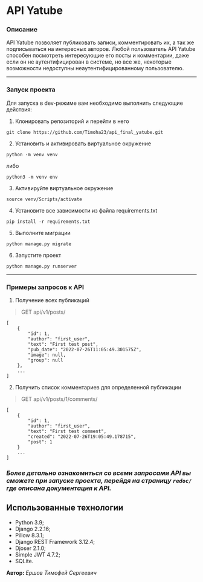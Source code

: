 # API Yatube
###  Описание
API Yatube позволяет публиковать записи, комментировать их, а так же подписываться на интересных авторов. Любой пользователь API Yatube способен посмотреть интересующие его посты и комментарии, даже если он не аутентифицирован в системе, но все же, некоторые возможности недоступны неаутентифицированному пользователю.
___
### Запуск проекта
Для запуска в dev-режиме вам необходимо выполнить следующие действия:

 1. Клонировать репозиторий и перейти в него
```
git clone https://github.com/Timoha23/api_final_yatube.git
```
2. Установить и активировать виртуальное окружение
```
python -m venv venv
```
либо
```
python3 -m venv env
```
3. Активируйте виртуальное окружение
```
source venv/Scripts/activate
```
4. Установите все зависимости из файла requirements.txt
```
pip install -r requirements.txt
```
5. Выполните миграции
```
python manage.py migrate
```
6. Запустите проект
```
python manage.py runserver
```
___
### Примеры запросов к API
1. Получение всех публикаций 
>GET api/v1/posts/
```
[
    {
        "id": 1,
        "author": "first_user",
        "text": "First test post",
        "pub_date": "2022-07-26T11:05:49.301575Z",
        "image": null,
        "group": null
    },
    ...
]
```
2. Получить список комментариев для определенной публикации
>GET api/v1/posts/1/comments/
```
[
    {
        "id": 1,
        "author": "first_user",
        "text": "First test comment",
        "created": "2022-07-26T19:05:49.178715",
        "post": 1
    }
    ...
]
```
### *Более детально ознакомиться со всеми запросами API вы сможете при запуске проекта, перейдя на страницу ```redoc/``` где описана документация к API.*

## Использованные технологии

* Python 3.9;
* Django 2.2.16;
* Pillow 8.3.1;
* Django REST Framework 3.12.4;
* Djoser 2.1.0;
* Simple JWT 4.7.2;
* SQLite.

**Автор:**
*Ершов Тимофей Сергеевич*
